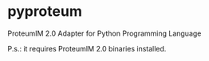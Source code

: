 # pyproteum
ProteumIM 2.0 Adapter for Python Programming Language

P.s.: it requires ProteumIM 2.0 binaries installed.
